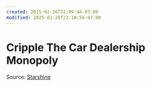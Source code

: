 ```yaml
---
created: 2025-02-26T22:09:44-07:00
modified: 2025-02-26T22:10:56-07:00
---
```


# Cripple The Car Dealership Monopoly

Source: [Starshine](https://bsky.app/profile/starshine.bsky.social/post/3kxmfrwpkhl2i)
